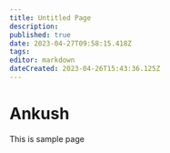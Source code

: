 ```yaml
---
title: Untitled Page
description: 
published: true
date: 2023-04-27T09:58:15.418Z
tags: 
editor: markdown
dateCreated: 2023-04-26T15:43:36.125Z
---
```


# Ankush
This is sample page
